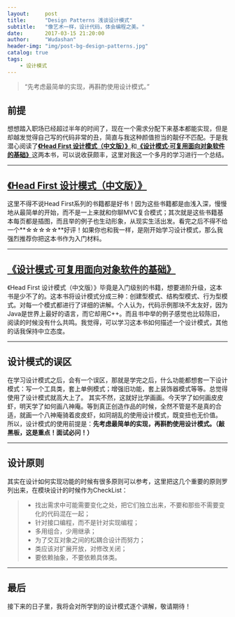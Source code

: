 ```yaml
---
layout:     post
title:      "Design Patterns 浅谈设计模式"
subtitle:   "像艺术一样，设计代码，体会编程之美。"
date:       2017-03-15 21:20:00
author:     "Wudashan"
header-img: "img/post-bg-design-patterns.jpg"
catalog: true
tags:
    - 设计模式
---
```


> “先考虑最简单的实现，再斟酌使用设计模式。”


## 前提
想想踏入职场已经超过半年的时间了，现在一个需求分配下来基本都能实现，但是却越发觉得自己写的代码非常的丑，简直与我这种颜值担当的靓仔不匹配。于是我潜心阅读了[**《Head First 设计模式（中文版）》**](https://book.douban.com/subject/2243615/)和[**《设计模式·可复用面向对象软件的基础》**](https://book.douban.com/subject/1052241/)这两本书，可以说收获颇丰，这里对我这一个多月的学习进行一个总结。

---

## [《Head First 设计模式（中文版）》](https://book.douban.com/subject/2243615/)
这里不得不说Head First系列的书籍都是好书！因为这些书籍都是由浅入深，慢慢地从最简单的开始，而不是一上来就和你聊MVC复合模式；其次就是这些书籍基本每页都是插图，而且举的例子也生动形象，从现实生活出发。看完之后不得不给一个**☆☆☆☆☆**好评！如果你也和我一样，是刚开始学习设计模式，那么我强烈推荐你把这本书作为入门材料。

---

## [《设计模式·可复用面向对象软件的基础》](https://book.douban.com/subject/1052241/)
《Head First 设计模式（中文版）》毕竟是入门级别的书籍，想要进阶升级，这本书是少不了的。这本书将设计模式分成三种：创建型模式、结构型模式、行为型模式。对每一个模式都进行了详细的讲解。个人认为，代码示例那块不太友好，因为Java是世界上最好的语言，而它却用C++。而且书中举的例子感觉也比较陈旧，阅读的时候没有什么共鸣。我觉得，可以学习这本书如何描述一个设计模式，其他的话我保持中立态度。

---

## 设计模式的误区
在学习设计模式之后，会有一个误区，那就是学完之后，什么功能都想套一下设计模式：写一个工具类，套上单例模式；增强旧功能，套上装饰器模式等等。总觉得使用了设计模式就高大上了。
其实不然，这就好比学画画。今天学了如何画皮皮虾，明天学了如何画八神庵。等到真正创造作品的时候，全然不管是不是真的合适，就画一个八神庵骑着皮皮虾，如同胡乱的使用设计模式，既变扭也无价值。
所以，设计模式的使用前提是：**先考虑最简单的实现，再斟酌使用设计模式。（敲黑板，这是重点！面试必问！）**

---

## 设计原则
其实在设计如何实现功能的时候有很多原则可以参考，这里把这几个重要的原则罗列出来，在模块设计的时候作为CheckList：
> * 找出需求中可能需要变化之处，把它们独立出来，不要和那些不需要变化的代码混在一起；
> * 针对接口编程，而不是针对实现编程；
> * 多用组合，少用继承；
> * 为了交互对象之间的松耦合设计而努力；
> * 类应该对扩展开放，对修改关闭；
> * 要依赖抽象，不要依赖具体类。

---

## 最后
接下来的日子里，我将会对所学到的设计模式逐个讲解，敬请期待！